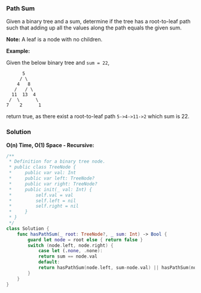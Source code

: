 
### Path Sum

Given a binary tree and a sum, determine if the tree has a root-to-leaf path such that adding up all the values along the path equals the given sum.

__Note:__ A leaf is a node with no children.

__Example:__

Given the below binary tree and `sum = 22`,
```
      5
     / \
    4   8
   /   / \
  11  13  4
 /  \      \
7    2      1
```
return true, as there exist a root-to-leaf path `5->4->11->2` which sum is 22.

### Solution
__O(n) Time, O(1) Space - Recursive:__
```Swift
/**
 * Definition for a binary tree node.
 * public class TreeNode {
 *     public var val: Int
 *     public var left: TreeNode?
 *     public var right: TreeNode?
 *     public init(_ val: Int) {
 *         self.val = val
 *         self.left = nil
 *         self.right = nil
 *     }
 * }
 */
class Solution {
    func hasPathSum(_ root: TreeNode?, _ sum: Int) -> Bool {
        guard let node = root else { return false }
        switch (node.left, node.right) {
            case let (.none, .none):
            return sum == node.val
            default:
            return hasPathSum(node.left, sum-node.val) || hasPathSum(node.right, sum-node.val)
        }
    }
}
```